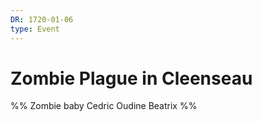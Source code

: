```yaml
---
DR: 1720-01-06
type: Event
---
```


# Zombie Plague in Cleenseau

%% Zombie baby Cedric Oudine Beatrix %%